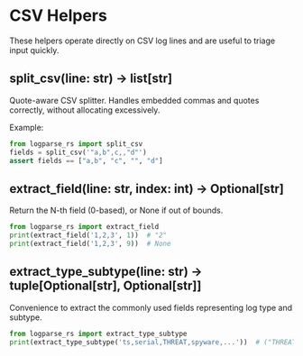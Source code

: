 # CSV Helpers

These helpers operate directly on CSV log lines and are useful to triage input quickly.

## split_csv(line: str) -> list[str]

Quote-aware CSV splitter. Handles embedded commas and quotes correctly, without allocating excessively.

Example:

```python
from logparse_rs import split_csv
fields = split_csv('"a,b",c,,"d"')
assert fields == ["a,b", "c", "", "d"]
```

## extract_field(line: str, index: int) -> Optional[str]

Return the N-th field (0-based), or None if out of bounds.

```python
from logparse_rs import extract_field
print(extract_field('1,2,3', 1))  # "2"
print(extract_field('1,2,3', 9))  # None
```

## extract_type_subtype(line: str) -> tuple[Optional[str], Optional[str]]

Convenience to extract the commonly used fields representing log type and subtype.

```python
from logparse_rs import extract_type_subtype
print(extract_type_subtype('ts,serial,THREAT,spyware,...'))  # ("THREAT", "spyware")
```

